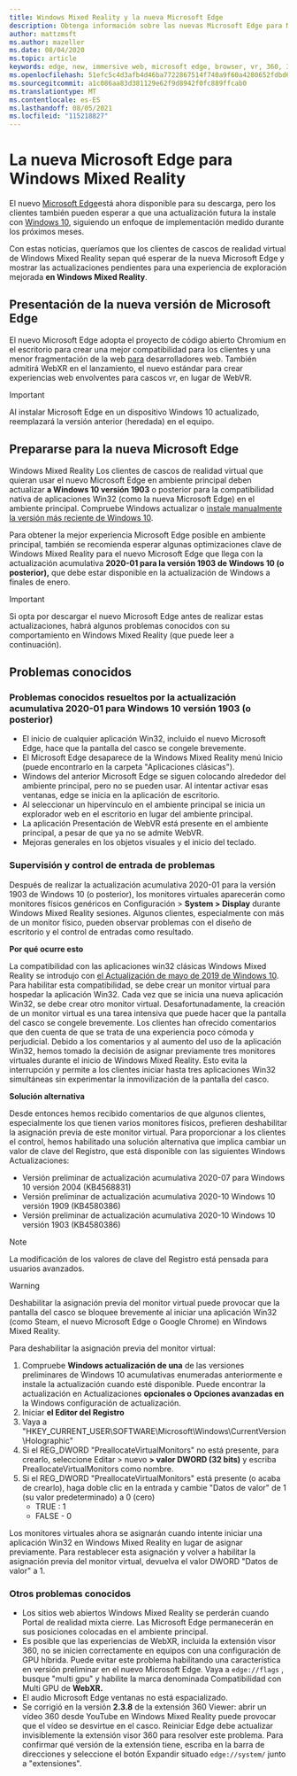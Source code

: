 ```yaml
---
title: Windows Mixed Reality y la nueva Microsoft Edge
description: Obtenga información sobre las nuevas Microsoft Edge para Mixed Reality, incluido lo que se espera, las actualizaciones que hay que buscar y los problemas conocidos.
author: mattzmsft
ms.author: mazeller
ms.date: 08/04/2020
ms.topic: article
keywords: edge, new, immersive web, microsoft edge, browser, vr, 360, 360 video, 360 viewer, webxr, webvr
ms.openlocfilehash: 51efc5c4d3afb4d46ba7722867514f740a9f60a4280652fdbd665134f83af23d
ms.sourcegitcommit: a1c086aa83d381129e62f9d8942f0fc889ffcab0
ms.translationtype: MT
ms.contentlocale: es-ES
ms.lasthandoff: 08/05/2021
ms.locfileid: "115218827"
---
```

# <a name="the-new-microsoft-edge-for-windows-mixed-reality"></a>La nueva Microsoft Edge para Windows Mixed Reality

El nuevo [Microsoft Edge](https://blogs.windows.com/windowsexperience/?p=173496)está ahora disponible para su descarga, pero los clientes también pueden esperar a que una actualización futura la instale con [Windows 10](https://blogs.windows.com/msedgedev/2020/01/15/upgrading-new-microsoft-edge-79-chromium/), siguiendo un enfoque de implementación medido durante los próximos meses. 

Con estas noticias, queríamos que los clientes de cascos de realidad virtual de Windows Mixed Reality sepan qué esperar de la nueva Microsoft Edge y mostrar las actualizaciones pendientes para una experiencia de exploración mejorada **en Windows Mixed Reality**.

## <a name="introducing-the-new-microsoft-edge"></a>Presentación de la nueva versión de Microsoft Edge

El nuevo Microsoft Edge adopta el proyecto de código abierto Chromium en el escritorio para crear una mejor compatibilidad para los clientes y una menor fragmentación de la web [para](https://blogs.windows.com/windowsexperience/2018/12/06/microsoft-edge-making-the-web-better-through-more-open-source-collaboration/) desarrolladores web. También admitirá WebXR en el lanzamiento, el nuevo estándar para crear experiencias web envolventes para cascos vr, en lugar de WebVR.

>[!IMPORTANT]
>Al instalar Microsoft Edge en un dispositivo Windows 10 actualizado, reemplazará la versión anterior (heredada) en el equipo.

## <a name="getting-ready-for-the-new-microsoft-edge"></a>Prepararse para la nueva Microsoft Edge

Windows Mixed Reality Los clientes de cascos de realidad virtual que quieran usar el nuevo Microsoft Edge en ambiente principal deben actualizar **a Windows 10 versión 1903** o posterior para la compatibilidad nativa de aplicaciones Win32 (como la nueva Microsoft Edge) en el ambiente principal. Compruebe Windows actualizar o [instale manualmente la versión más reciente de Windows 10](https://www.microsoft.com/en-us/software-download/windows10).

Para obtener la mejor experiencia Microsoft Edge posible en ambiente principal, también se recomienda esperar algunas optimizaciones clave de Windows Mixed Reality para el nuevo Microsoft Edge que llega con la actualización acumulativa **2020-01 para la versión 1903 de Windows 10 (o posterior),** que debe estar disponible en la actualización de Windows a finales de enero.

>[!IMPORTANT]
>Si opta por descargar el nuevo Microsoft Edge antes de realizar estas actualizaciones, habrá algunos problemas conocidos con su comportamiento en Windows Mixed Reality (que puede leer a continuación).

## <a name="known-issues"></a>Problemas conocidos

### <a name="known-issues-resolved-by-the-2020-01-cumulative-update-for-windows-10-version-1903-or-later"></a>Problemas conocidos resueltos por la actualización acumulativa 2020-01 para Windows 10 versión 1903 (o posterior)

- El inicio de cualquier aplicación Win32, incluido el nuevo Microsoft Edge, hace que la pantalla del casco se congele brevemente.
- El Microsoft Edge desaparece de la Windows Mixed Reality menú Inicio (puede encontrarlo en la carpeta "Aplicaciones clásicas").
- Windows del anterior Microsoft Edge se siguen colocando alrededor del ambiente principal, pero no se pueden usar. Al intentar activar esas ventanas, edge se inicia en la aplicación de escritorio.
- Al seleccionar un hipervínculo en el ambiente principal se inicia un explorador web en el escritorio en lugar del ambiente principal.
- La aplicación Presentación de WebVR está presente en el ambiente principal, a pesar de que ya no se admite WebVR.
- Mejoras generales en los objetos visuales y el inicio del teclado.

### <a name="monitor-and-input-handling-issues"></a>Supervisión y control de entrada de problemas

Después de realizar la actualización acumulativa 2020-01 para la versión 1903 de Windows 10 (o posterior), los monitores virtuales aparecerán como monitores físicos genéricos en Configuración > **System > Display** durante Windows Mixed Reality sesiones. Algunos clientes, especialmente con más de un monitor físico, pueden observar problemas con el diseño de escritorio y el control de entradas como resultado.

**Por qué ocurre esto**

La compatibilidad con las aplicaciones win32 clásicas Windows Mixed Reality se introdujo con [el Actualización de mayo de 2019 de Windows 10](/windows/mixed-reality/enthusiast-guide/release-notes-may-2019). Para habilitar esta compatibilidad, se debe crear un monitor virtual para hospedar la aplicación Win32. Cada vez que se inicia una nueva aplicación Win32, se debe crear otro monitor virtual. Desafortunadamente, la creación de un monitor virtual es una tarea intensiva que puede hacer que la pantalla del casco se congele brevemente. Los clientes han ofrecido comentarios que den cuenta de que se trata de una experiencia poco cómoda y perjudicial. Debido a los comentarios y al aumento del uso de la aplicación Win32, hemos tomado la decisión de asignar previamente tres monitores virtuales durante el inicio de Windows Mixed Reality. Esto evita la interrupción y permite a los clientes iniciar hasta tres aplicaciones Win32 simultáneas sin experimentar la inmovilización de la pantalla del casco.

**Solución alternativa**

Desde entonces hemos recibido comentarios de que algunos clientes, especialmente los que tienen varios monitores físicos, prefieren deshabilitar la asignación previa de este monitor virtual. Para proporcionar a los clientes el control, hemos habilitado una solución alternativa que implica cambiar un valor de clave del Registro, que está disponible con las siguientes Windows Actualizaciones:

- Versión preliminar de actualización acumulativa 2020-07 para Windows 10 versión 2004 (KB4568831)
- Versión preliminar de actualización acumulativa 2020-10 Windows 10 versión 1909 (KB4580386)
- Versión preliminar de actualización acumulativa 2020-10 Windows 10 versión 1903 (KB4580386)

>[!NOTE]
>La modificación de los valores de clave del Registro está pensada para usuarios avanzados.

>[!WARNING]
>Deshabilitar la asignación previa del monitor virtual puede provocar que la pantalla del casco se bloquee brevemente al iniciar una aplicación Win32 (como Steam, el nuevo Microsoft Edge o Google Chrome) en Windows Mixed Reality.

Para deshabilitar la asignación previa del monitor virtual:
1. Compruebe **Windows actualización de una** de las versiones preliminares de Windows 10 acumulativas enumeradas anteriormente e instale la actualización cuando esté disponible. Puede encontrar la actualización en Actualizaciones **opcionales o** **Opciones avanzadas en** la Windows configuración de actualización.
2. Iniciar **el Editor del Registro**
3. Vaya a "HKEY_CURRENT_USER\SOFTWARE\Microsoft\Windows\CurrentVersion\Holographic\"
4. Si el REG_DWORD "PreallocateVirtualMonitors" no está presente, para crearlo, seleccione Editar > nuevo **> valor DWORD (32 bits)** y escriba PreallocateVirtualMonitors como nombre.
5. Si el REG_DWORD "PreallocateVirtualMonitors" está presente (o acaba de crearlo), haga doble clic en la entrada y cambie "Datos de valor" de 1 (su valor predeterminado) a 0 (cero)
    * TRUE : 1
    * FALSE - 0

Los monitores virtuales ahora se asignarán cuando intente iniciar una aplicación Win32 en Windows Mixed Reality en lugar de asignar previamente. Para restablecer esta asignación y volver a habilitar la asignación previa del monitor virtual, devuelva el valor DWORD "Datos de valor" a 1.

### <a name="other-known-issues"></a>Otros problemas conocidos

-   Los sitios web abiertos Windows Mixed Reality se perderán cuando Portal de realidad mixta cierre. Las Microsoft Edge permanecerán en sus posiciones colocadas en el ambiente principal.
- Es posible que las experiencias de WebXR, incluida la extensión visor 360, no se inicien correctamente en equipos con una configuración de GPU híbrida. Puede evitar este problema habilitando una característica en versión preliminar en el nuevo Microsoft Edge. Vaya a `edge://flags` , busque "multi gpu" y habilite la marca denominada Compatibilidad con Multi GPU de **WebXR.**
-   El audio Microsoft Edge ventanas no está espacializado.
-   Se corrigió en la versión **2.3.8** de la extensión 360 Viewer: abrir un vídeo 360 desde YouTube en Windows Mixed Reality puede provocar que el vídeo se desvirtue en el casco. Reiniciar Edge debe actualizar invisiblemente la extensión visor 360 para resolver este problema. Para confirmar qué versión de la extensión tiene, escriba en la barra de direcciones y seleccione el botón Expandir situado `edge://system/` junto a  "extensiones".